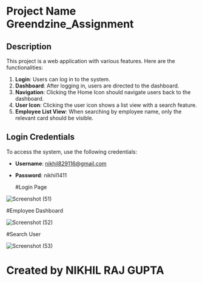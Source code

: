 # Project Name Greendzine_Assignment

## Description

This project is a web application with various features. Here are the functionalities:

1. **Login**: Users can log in to the system.
2. **Dashboard**: After logging in, users are directed to the dashboard.
3. **Navigation**: Clicking the Home Icon should navigate users back to the dashboard.
4. **User Icon**: Clicking the user icon shows a list view with a search feature.
5. **Employee List View**: When searching by employee name, only the relevant card should be visible.



## Login Credentials

To access the system, use the following credentials:

- **Username**: nikhil829116@gmail.com
- **Password**: nikhil1411

  #Login Page                                                                                                                           

![Screenshot (51)](https://github.com/user-attachments/assets/314ecc6c-cd65-464d-86a0-a1808f70ca6a)

  #Employee Dashboard

  ![Screenshot (52)](https://github.com/user-attachments/assets/75165896-4c32-41d3-9e0e-3d3c4526e93e)


   #Search  User

  ![Screenshot (53)](https://github.com/user-attachments/assets/0470de81-f216-4200-a624-6588e94d3d86)



  # Created by NIKHIL RAJ GUPTA

